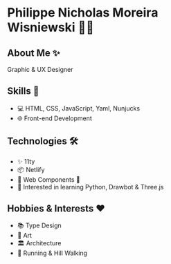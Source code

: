 # Philippe Nicholas Moreira Wisniewski 👨‍💻

## About Me ✨

Graphic & UX Designer

## Skills 🚀

- 💻 HTML, CSS, JavaScript, Yaml, Nunjucks
- 🌐 Front-end Development

## Technologies 🛠️

- ✨ 11ty
- 📦 Netlify
- 🔧 Web Components 👀
- 🌟 Interested in learning Python, Drawbot & Three.js

## Hobbies & Interests ❤️

- 📚 Type Design
- 🎨 Art
- 🏛️ Architecture
- 🏃 Running & Hill Walking
